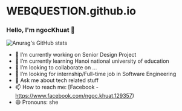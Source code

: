 # WEBQUESTION.github.io
### Hello, I'm ngocKhuat 👋

![Anurag's GitHub stats](https://github-readme-stats.vercel.app/api?username=Btrxnx&show_icons=true&theme=radical)
- 🔭 I’m currently working on Senior Design Project 
- 🌱 I’m currently learning Hanoi national university of education 
- 👯 I’m looking to collaborate on ...
- 🤔 I’m looking for internship/Full-time job in Software Engineering
- 💬 Ask me about tech related stuff
- 📫 How to reach me: [Facebook - https://www.facebook.com/ngoc.khuat.129357)
- 😄 Pronouns: she
